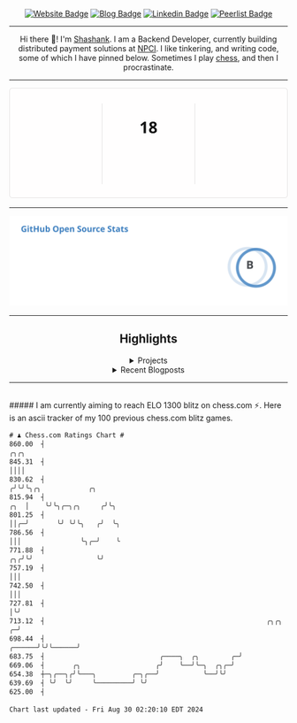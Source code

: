<div align="center"><p><a href="https://ssnk.in"><img src="https://img.shields.io/badge/-Website-3B7EBF?style=for-the-badge&amp;logo=amp&amp;logoColor=white" alt="Website Badge"></a> <a href="https://hashnode.ssnk.in"><img src="https://img.shields.io/badge/-Blog-3B7EBF?style=for-the-badge&amp;logo=Hashnode&amp;logoColor=white" alt="Blog Badge"></a> <a href="https://linkedin.com/in/shashank-priyadarshi"><img src="https://img.shields.io/badge/-LinkedIn-3B7EBF?style=for-the-badge&amp;logo=Linkedin&amp;logoColor=white" alt="Linkedin Badge"></a> <a href="https://peerlist.io/shasha"><img src="https://img.shields.io/badge/-PeerList-3B7EBF?style=for-the-badge&amp;logo=Peerlist&amp;logoColor=white" alt="Peerlist Badge"/></a></p><hr><p>Hi there 👋! I'm <a href="https://ssnk.in">Shashank</a>. I am a Backend Developer, currently building distributed payment solutions at <a href="https://npci.org.in">NPCI</a>. I like tinkering, and writing code, some of which I have pinned below. Sometimes I play <a href="https://www.chess.com/member/ttefabob">chess</a>, and then I procrastinate.</p><hr><p><img src="./assets/images/streak_stats.svg"/></p><hr><p><img src="./assets/images/open_source_stats.svg"/></p><hr><h2>Highlights</h2><details><summary>Projects</summary><br /><ul><li><a href="https://github.com/shashank-priyadarshi/utilities" target="_blank" rel="noopener noreferrer">utilities</a> Last Updated : 2024-08-30</li><li><a href="https://github.com/shashank-priyadarshi/projects" target="_blank" rel="noopener noreferrer">projects</a> Last Updated : 2024-08-27</li><li><a href="https://github.com/shashank-priyadarshi/upgraded-disco" target="_blank" rel="noopener noreferrer">upgraded-disco</a> Last Updated : 2024-08-19</li><li><a href="https://github.com/shashank-priyadarshi/go-mutest" target="_blank" rel="noopener noreferrer">go-mutest</a> Last Updated : 2024-08-15</li><li><a href="https://github.com/shashank-priyadarshi/portfolio-core-ui" target="_blank" rel="noopener noreferrer">portfolio-core-ui</a> Last Updated : 2024-08-13</li></ul></details><details><summary>Recent Blogposts</summary><br /><ul><li><a href="https://hashnode.ssnk.in/traffic-light-simulator-in-angular-2023" target="_blank" rel="noopener noreferrer">Traffic Light Simulator in Angular</a> Published : 2023-09-16</li><li><a href="https://hashnode.ssnk.in/oop-in-go-interfaces" target="_blank" rel="noopener noreferrer">OOP in Go: Interfaces</a> Published : 2023-03-04</li><li><a href="https://hashnode.ssnk.in/oop-in-go-structs" target="_blank" rel="noopener noreferrer">OOP in Go: Structs</a> Published : 2023-02-24</li></ul></details><hr></div></br>##### I am currently aiming to reach ELO 1300 blitz on chess.com ⚡. Here is an ascii tracker of my 100 previous chess.com blitz games.
  
  
  ```
# ♟︎ Chess.com Ratings Chart #
  860.00  ┤                                                                            ╭╮╭╮
  845.31  ┤                                                                            ││││
  830.62  ┤                                                                           ╭╯╰╯╰╮╭╮            ╭╮
  815.94  ┤                                                                       ╭╮  │    ╰╯╰╮╭─╮╭╮     ╭╯╰╮
  801.25  ┤                                                                       ││╭─╯       ╰╯ ╰╯╰╮   ╭╯  ╰╮
  786.56  ┤                                                                       │││               ╰╮╭─╯    ╰
  771.88  ┤                                                                    ╭╮╭╯╰╯                ╰╯
  757.19  ┤                                                                    │││
  742.50  ┤                                                                    │││
  727.81  ┤                                                                    │╰╯
  713.12  ┤                                                        ╭╮╭╮      ╭─╯
  698.44  ┤                                                 ╭──────╯╰╯╰──────╯
  683.75  ┤                             ╭────╮  ╭╮        ╭─╯
  669.06  ┤       ╭╮                   ╭╯    ╰──╯╰─╮  ╭╮╭─╯
  654.38  ┼─╮╭──╮╭╯╰───╮         ╭─╮╭──╯           ╰──╯╰╯
  639.69  ┤ ╰╯  ╰╯     ╰─────────╯ ╰╯
  625.00  ┤

Chart last updated - Fri Aug 30 02:20:10 EDT 2024  
  ```
  
